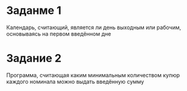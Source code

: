 # Заданме 1
Календарь, считающий, является ли день выходным или рабочим, основываясь на первом введённом дне
# Задание 2
Программа, считающая каким минимальным количеством купюр каждого номинала можно выдать введённую сумму

